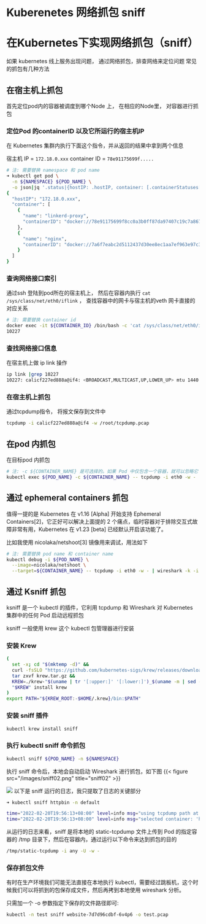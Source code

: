 # Kuberenetes  网络抓包  sniff


# 在Kubernetes下实现网络抓包（sniff）

如果 kubernetes 线上服务出现问题， 通过网络抓包，排查网络来定位问题
常见的抓包有几种方法
<!--more-->

## 在宿主机上抓包

首先定位pod内的容器被调度到哪个Node 上， 在相应的Node里， 对容器进行抓包

### 定位Pod 的containerID 以及它所运行的宿主机IP
在 Kubernetes 集群内执行下面这个指令，并从返回的结果中拿到两个信息

宿主机 IP = `172.18.0.xxx`
container ID = `78e91175699f.....`

```bash
# 注: 需要替换 namespace 和 pod name
➜ kubectl get pod \
  -n ${NAMESPACE} ${POD_NAME} \
  -o json|jq '.status|{hostIP: .hostIP, container: [.containerStatuses[]|{name: .name, containerID: .containerID}]}'
{
  "hostIP": "172.18.0.xxx",
  "container": [
    {
      "name": "linkerd-proxy",
      "containerID": "docker://78e91175699f8cc0a3b0ff87da97407c19c7a86706a5b74e2d86f4428a4de75a"
    },
    {
      "name": "nginx",
      "containerID": "docker://7a6f7eabc2d5112437d30ee8ec1aa7ef963e97c3d09c3bc63613a70d106d7d01"
    }
  ]
}
```

### 查询网络接口索引
通过ssh 登陆到pod所在的宿主机上， 然后在容器内执行 `cat /sys/class/net/eth0/iflink` ， 查找容器中的网卡与宿主机的veth 网卡直接的对应关系
```bash
# 注: 需要替换 container id
docker exec -it ${CONTAINER_ID} /bin/bash -c 'cat /sys/class/net/eth0/iflink'
10227
```

### 查找网络接口信息
在宿主机上做 ip link 操作
```bash
ip link |grep 10227
10227: calicf227ed888a@if4: <BROADCAST,MULTICAST,UP,LOWER_UP> mtu 1440 qdisc noqueue state UP mode DEFAULT group default
```

### 在宿主机上抓包
通过tcpdump指令， 将报文保存到文件中
```bash
tcpdump -i calicf227ed888a@if4 -w /root/tcpdump.pcap 
```


## 在pod 内抓包

在目标pod 内抓包
```bash
# 注: -c ${CONTAINER_NAME} 是可选择的。如果 Pod 中仅包含一个容器，就可以忽略它
kubectl exec ${POD_NAME} -c ${CONTAINER_NAME} -- tcpdump -i eth0 -w - | wireshark -k -i -
```


## 通过 ephemeral containers 抓包
值得一提的是 Kubernetes 在 v1.16 [Alpha] 开始支持 Ephemeral Containers[2]，它正好可以解决上面提的 2 个痛点，临时容器对于排除交互式故障非常有用，Kubernetes 在 v1.23 [beta] 已经默认开启该功能了。

比如我使用 nicolaka/netshoot[3] 镜像用来调试，用法如下
```bash
# 注: 需要替换 pod name 和 container name
kubectl debug -i ${POD_NAME} \
  --image=nicolaka/netshoot \
  --target=${CONTAINER_NAME} -- tcpdump -i eth0 -w - | wireshark -k -i -
```


## 通过 Ksniff 抓包
ksniff 是一个 kubectl 的插件，它利用 tcpdump 和 Wireshark 对 Kubernetes 集群中的任何 Pod 启动远程抓包

ksniff 一般使用 krew 这个 kubectl 包管理器进行安装

### 安装 Krew
```bash
(
  set -x; cd "$(mktemp -d)" &&
  curl -fsSLO "https://github.com/kubernetes-sigs/krew/releases/download/v0.4.4/krew-linux_amd64.tar.gz" &&
  tar zxvf krew.tar.gz &&
  KREW=./krew-"$(uname | tr '[:upper:]' '[:lower:]')_$(uname -m | sed -e 's/x86_64/amd64/' -e 's/arm.*$/arm/')" &&
  "$KREW" install krew
)
export PATH="${KREW_ROOT:-$HOME/.krew}/bin:$PATH"
```

### 安装 sniff 插件

```bash
kubectl krew install sniff
```

### 执行 kubectl sniff 命令抓包
```bash
kubectl sniff ${POD_NAME} -n ${NAMESPACE}
```

执行 sniff 命令后，本地会自动启动 Wireshark 进行抓包，如下图
{{< figure src="/images/sniff02.png" title="sniff02" >}}

![](media/17028874913645.jpg)
以下是 sniff 运行的日志，我只提取了日志的关键部分

```bash
➜ kubectl sniff httpbin -n default

time="2022-02-20T19:56:13+08:00" level=info msg="using tcpdump path at: '/Users/linqiong/.krew/store/sniff/v1.6.1/static-tcpdump'"
time="2022-02-20T19:56:13+08:00" level=info msg="selected container: 'httpbin'"
```

从运行的日志来看，sniff 是将本地的 static-tcpdump 文件上传到 Pod 的指定容器的 /tmp 目录下，然后在容器内，通过运行以下命令来达到抓包的目的
```bash
/tmp/static-tcpdump -i any -U -w -
```

### 保存抓包文件
有时在生产环境我们可能无法直接在本地执行 kubectl，需要经过跳板机，这个时候我们可以将抓到的包保存成文件，然后再拷到本地使用 wireshark 分析。

只需加一个 -o 参数指定下保存的文件路径即可:

```bash
kubectl -n test sniff website-7d7d96cdbf-6v4p6 -o test.pcap
```
